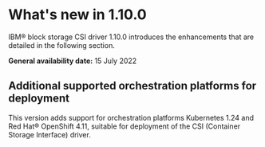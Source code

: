 # What's new in 1.10.0

IBM® block storage CSI driver 1.10.0 introduces the enhancements that are detailed in the following section.

**General availability date:** 15 July 2022

## Additional supported orchestration platforms for deployment

This version adds support for orchestration platforms Kubernetes 1.24 and Red Hat® OpenShift 4.11, suitable for deployment of the CSI (Container Storage Interface) driver.